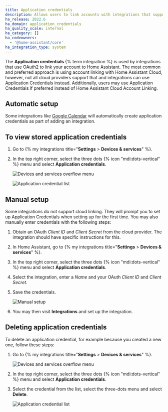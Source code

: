 ```yaml
---
title: Application credentials
description: Allows users to link accounts with integrations that support OAuth2
ha_release: 2022.6
ha_domain: application_credentials
ha_quality_scale: internal
ha_category: []
ha_codeowners:
  - '@home-assistant/core'
ha_integration_type: system
---
```


The **Application credentials** {% term integration %} is used by integrations that use OAuth2 to link your account to Home Assistant. The most common and preferred approach is using account linking with Home Assistant Cloud, however, not all cloud providers support that and integrations can use Application Credentials instead. Additionally, users may use Application Credentials if preferred instead of Home Assistant Cloud Account Linking.

## Automatic setup

Some integrations like [Google Calendar](/integrations/google/) will automatically create application credentials as part of adding an integration.

## To view stored application credentials

1. Go to {% my integrations title="**Settings** > **Devices & services**" %}.
2. In the top right corner, select the three dots {% icon "mdi:dots-vertical" %} menu and select **Application credentials**.

    ![Devices and services overflow menu](/images/integrations/application_credentials/devices-and-services-menu.png)

    ![Application credential list](/images/integrations/application_credentials/application-credentials.png)

## Manual setup

Some integrations do not support cloud linking. They will prompt you to set up Application Credentials
when setting up for the first time. You may also manually enter credentials with the following steps:

1. Obtain an OAuth *Client ID* and *Client Secret* from the cloud provider. The integration should have specific instructions for this.
2. In Home Assistant, go to {% my integrations title="**Settings** > **Devices & services**" %}.
3. In the top right corner, select the three dots {% icon "mdi:dots-vertical" %} menu and select **Application credentials**.
4. Select the integration, enter a *Name* and your OAuth *Client ID* and *Client Secret*.
5. Save the credentials.

    ![Manual setup](/images/integrations/application_credentials/application-credential-setup.png)

6. You may then visit **Integrations** and set up the integration.

## Deleting application credentials

To delete an application credential, for example because you created a new one, follow these steps:

1. Go to {% my integrations title="**Settings** > **Devices & services**" %}.

    ![Devices and services overflow menu](/images/integrations/application_credentials/devices-and-services-menu.png)

2. In the top right corner, select the three dots {% icon "mdi:dots-vertical" %} menu and select **Application credentials**.
3. Select the credential from the list, select the three-dots menu and select **Delete**.

    ![Application credential list](/images/integrations/application_credentials/application-credential_delete.png)
